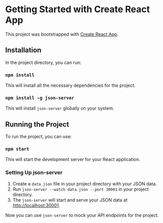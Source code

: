 # Getting Started with Create React App

This project was bootstrapped with [Create React App](https://github.com/facebook/create-react-app).

## Installation

In the project directory, you can run:

### `npm install`

This will install all the necessary dependencies for the project.

### `npm install -g json-server`

This will install `json-server` globally on your system.

## Running the Project

To run the project, you can use:

### `npm start`

This will start the development server for your React application.

### Setting Up json-server

1. Create a `data.json` file in your project directory with your JSON data.
2. Run `json-server --watch data.json --port 30001` in your project directory.
3. The `json-server` will start and serve your JSON data at [http://localhost:30001](http://localhost:30001).

Now you can use `json-server` to mock your API endpoints for the project.
